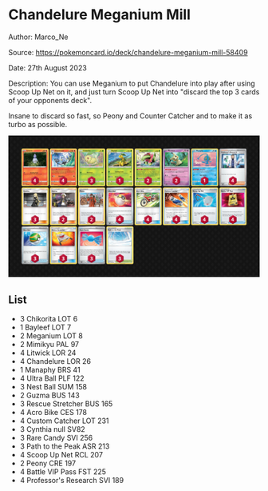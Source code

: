 # Chandelure Meganium Mill

Author: Marco_Ne

Source: <https://pokemoncard.io/deck/chandelure-meganium-mill-58409>

Date: 27th August 2023

Description: 
You can use Meganium to put Chandelure into play after using Scoop Up Net on it, and just turn Scoop Up Net into "discard the top 3 cards of your opponents deck".

Insane to discard so fast, so Peony and Counter Catcher and to make it as turbo as possible.

![decklist](../../images/OBF/Chandelure%20Meganium%20Mill/1-%20Chandelure%20Meganium%20Mill.png)

## List

* 3 Chikorita LOT 6
* 1 Bayleef LOT 7
* 2 Meganium LOT 8
* 2 Mimikyu PAL 97
* 4 Litwick LOR 24
* 4 Chandelure LOR 26
* 1 Manaphy BRS 41
* 4 Ultra Ball PLF 122
* 3 Nest Ball SUM 158
* 2 Guzma BUS 143
* 3 Rescue Stretcher BUS 165
* 4 Acro Bike CES 178
* 4 Custom Catcher LOT 231
* 3 Cynthia null SV82
* 3 Rare Candy SVI 256
* 3 Path to the Peak ASR 213
* 4 Scoop Up Net RCL 207
* 2 Peony CRE 197
* 4 Battle VIP Pass FST 225
* 4 Professor's Research SVI 189
